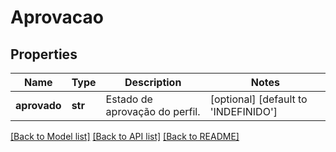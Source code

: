 # Aprovacao

## Properties
Name | Type | Description | Notes
------------ | ------------- | ------------- | -------------
**aprovado** | **str** | Estado de aprovação do perfil. | [optional] [default to 'INDEFINIDO']

[[Back to Model list]](../README.md#documentation-for-models) [[Back to API list]](../README.md#documentation-for-api-endpoints) [[Back to README]](../README.md)


